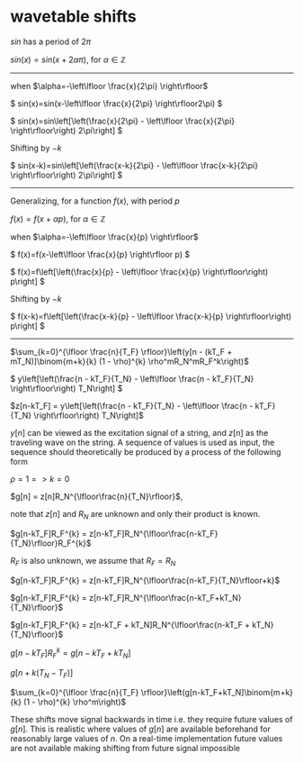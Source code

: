 # wavetable shifts

$sin$ has a period of $2\pi$

$sin(x)=sin(x+2\alpha\pi)$, for $\alpha\in\mathbb{Z}$

---

when $\alpha=-\left\lfloor \frac{x}{2\pi} \right\rfloor$

$
sin(x)=sin(x-\left\lfloor \frac{x}{2\pi} \right\rfloor2\pi)
$

$
sin(x)=sin\left[\left(\frac{x}{2\pi} - \left\lfloor \frac{x}{2\pi} \right\rfloor\right) 2\pi\right]
$

Shifting by $-k$

$
sin(x-k)=sin\left[\left(\frac{x-k}{2\pi} - \left\lfloor \frac{x-k}{2\pi} \right\rfloor\right) 2\pi\right]
$

---

Generalizing, for a function $f(x)$, with period $p$

$f(x)=f(x+\alpha p)$, for $\alpha\in\mathbb{Z}$

when $\alpha=-\left\lfloor \frac{x}{p} \right\rfloor$

$
f(x)=f(x-\left\lfloor \frac{x}{p} \right\rfloor p)
$

$
f(x)=f\left[\left(\frac{x}{p} - \left\lfloor \frac{x}{p} \right\rfloor\right) p\right]
$

Shifting by $-k$

$
f(x-k)=f\left[\left(\frac{x-k}{p} - \left\lfloor \frac{x-k}{p} \right\rfloor\right) p\right]
$

---

<!-- $y(n - (k T_F + mT_N))$ -->

$\sum_{k=0}^{\lfloor \frac{n}{T_F} \rfloor}\left(y[n - (kT_F + mT_N)]\binom{m+k}{k} (1 - \rho)^{k} \rho^mR_N^mR_F^k\right)$

<!-- Function $z[n]$ is a repetitive function with a period of $T_N$, $y[n] = z[n]$ for $0\leq n <T_N$ (the first cycle of $z[n]$). We take a wavetable approach to construct $g[n]$ by repeating the a part in question of $y[n]$. -->

$
y\left[\left(\frac{n - kT_F}{T_N} - \left\lfloor \frac{n - kT_F}{T_N} \right\rfloor\right) T_N\right]
$

<!-- $y[n -k T_F - \lfloor \frac{n-kT_F}{T_N} \rfloor T_N]$ -->

<!-- $z[n] = y\left[\left(\frac{n}{T_N} - \left\lfloor \frac{n}{T_N} \right\rfloor\right) T_N\right]$ -->

$z[n-kT_F] = y\left[\left(\frac{n - kT_F}{T_N} - \left\lfloor \frac{n - kT_F}{T_N} \right\rfloor\right) T_N\right]$

$y[n]$ can be viewed as the excitation signal of a string, and $z[n]$ as the traveling wave on the string. A sequence of values is used as input, the sequence should theoretically be produced by a process of the following form

$\rho=1 => k=0$

$g[n] = z[n]R_N^{\lfloor\frac{n}{T_N}\rfloor}$,

note that $z[n]$ and $R_N$ are unknown and only their product is known.

$g[n-kT_F]R_F^{k} = z[n-kT_F]R_N^{\lfloor\frac{n-kT_F}{T_N}\rfloor}R_F^{k}$

$R_F$ is also unknown, we assume that $R_F=R_N$

$g[n-kT_F]R_F^{k} = z[n-kT_F]R_N^{\lfloor\frac{n-kT_F}{T_N}\rfloor+k}$

$g[n-kT_F]R_F^{k} = z[n-kT_F]R_N^{\lfloor\frac{n-kT_F+kT_N}{T_N}\rfloor}$

$g[n-kT_F]R_F^{k} = z[n-kT_F + kT_N]R_N^{\lfloor\frac{n-kT_F + kT_N}{T_N}\rfloor}$

$g[n-kT_F]R_F^{k} = g[n-kT_F+kT_N]$

$g[n + k(T_N - T_F)]$

$\sum_{k=0}^{\lfloor \frac{n}{T_F} \rfloor}\left(g[n-kT_F+kT_N]\binom{m+k}{k} (1 - \rho)^{k} \rho^m\right)$

These shifts move signal backwards in time i.e. they require future values of $g[n]$. This is realistic where values of $g[n]$ are available beforehand for reasonably large values of $n$. On a real-time implementation future values are not available making shifting from future signal impossible

